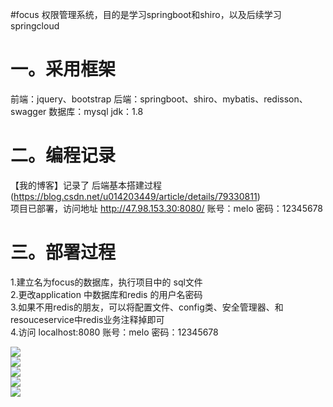 #focus
权限管理系统，目的是学习springboot和shiro，以及后续学习springcloud

一。采用框架
===========
前端：jquery、bootstrap
后端：springboot、shiro、mybatis、redisson、swagger
数据库：mysql
jdk：1.8

二。编程记录
==========
【我的博客】记录了 后端基本搭建过程  (https://blog.csdn.net/u014203449/article/details/79330811)</br>
项目已部署，访问地址  http://47.98.153.30:8080/  账号：melo 密码：12345678

三。部署过程
==========
1.建立名为focus的数据库，执行项目中的 sql文件</br>
2.更改application 中数据库和redis 的用户名密码</br>
3.如果不用redis的朋友，可以将配置文件、config类、安全管理器、和resouceservice中redis业务注释掉即可</br>
4.访问 localhost:8080  账号：melo 密码：12345678</br>

![](https://github.com/MeloFocus/focus/raw/master/img/user.png)</br>
![](https://github.com/MeloFocus/focus/raw/master/img/role.png)</br>
![](https://github.com/MeloFocus/focus/raw/master/img/resource.png)</br>
![](https://github.com/MeloFocus/focus/raw/master/img/auth.png)</br>
![](https://github.com/MeloFocus/focus/raw/master/img/authority.png)</br>
